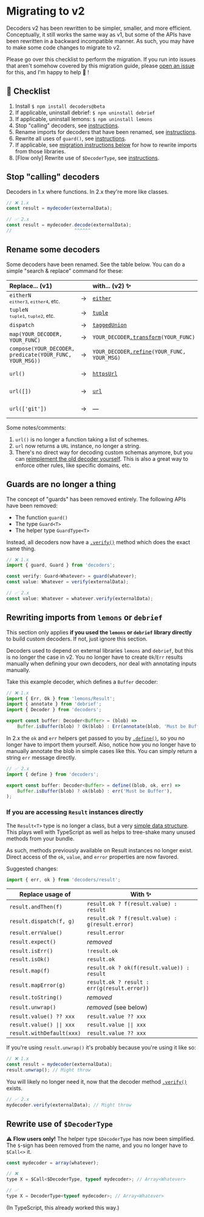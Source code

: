 # Migrating to v2

Decoders v2 has been rewritten to be simpler, smaller, and more efficient. Conceptually,
it still works the same way as v1, but some of the APIs have been rewritten in a backward
incompatible manner. As such, you may have to make some code changes to migrate to v2.

Please go over this checklist to perform the migration. If you run into issues that aren't
somehow covered by this migration guide, please
[open an issue](https://github.com/nvie/decoders/issues/new?assignees=nvie&labels=question&template=need-help-migrating-to-2-x.md&title=Migration+help+needed)
for this, and I'm happy to help 🙏 !

## 🏁 Checklist

1. Install `$ npm install decoders@beta`
1. If applicable, uninstall debrief: `$ npm uninstall debrief`
1. If applicable, uninstall lemons: `$ npm uninstall lemons`
1. Stop "calling" decoders, see [instructions](#stop-calling-decoders).
1. Rename imports for decoders that have been renamed, see
   [instructions](#rename-some-decoders).
1. Rewrite all uses of `guard()`, see [instructions](#guards-are-no-longer-a-thing).
1. If applicable, see
   [migration instructions below](#rewriting-imports-from-lemons-or-debrief) for how to
   rewrite imports from those libraries.
1. [Flow only] Rewrite use of `$DecoderType`, see
   [instructions](#rewrite-use-of-decodertype).

## Stop "calling" decoders

Decoders in 1.x where functions. In 2.x they're more like classes.

```typescript
// ❌ 1.x
const result = mydecoder(externalData);

// ✅ 2.x
const result = mydecoder.decode(externalData);
//                       ^^^^^^
```

## Rename some decoders

Some decoders have been renamed. See the table below. You can do a simple "search &
replace" command for these:

| Replace... (v1)                                          |     | with... (v2) ✨                                                                           | Notes   |
| :------------------------------------------------------- | --- | :---------------------------------------------------------------------------------------- | ------- |
| `eitherN`<br /><small>`either3`, `either4`, etc.</small> | →   | [`either`](https://decoders.cc/api.html#either)                                           |         |
| `tupleN`<br /><small>`tuple1`, `tuple2`, etc.</small>    | →   | [`tuple`](https://decoders.cc/api.html#tuple)                                             |         |
| `dispatch`                                               | →   | [`taggedUnion`](https://decoders.cc/api.html#taggedUnion)                                 |         |
| `map(YOUR_DECODER, YOUR_FUNC)`                           | →   | `YOUR_DECODER`[`.transform`](https://decoders.cc/Decoder.html#transform)`(YOUR_FUNC)`     |         |
| `compose(YOUR_DECODER, predicate(YOUR_FUNC, YOUR_MSG))`  | →   | `YOUR_DECODER`[`.refine`](https://decoders.cc/Decoder.html#refine)`(YOUR_FUNC, YOUR_MSG)` |         |
| `url()`                                                  | →   | [`httpsUrl`](https://decoders.cc/api.html#httpsUrl)                                       | See (1) |
| `url([])`                                                | →   | [`url`](https://decoders.cc/api.html#url)                                                 | See (2) |
| `url(['git'])`                                           | →   | —                                                                                         | See (3) |

Some notes/comments:

1. `url()` is no longer a function taking a list of schemes.
2. `url` now returns a `URL` instance, no longer a string.
3. There's no direct way for decoding custom schemas anymore, but you can
   [reimplement the old decoder yourself](https://gist.github.com/nvie/9e912992102b44b5c843c26ee3b19450).
   This is also a great way to enforce other rules, like specific domains, etc.

## Guards are no longer a thing

The concept of "guards" has been removed entirely. The following APIs have been removed:

-   The function `guard()`
-   The type `Guard<T>`
-   The helper type `GuardType<T>`

Instead, all decoders now have a [`.verify()`](https://decoders.cc/Decoder.html#verify)
method which does the exact same thing.

```ts
// ❌ 1.x
import { guard, Guard } from 'decoders';

const verify: Guard<Whatever> = guard(whatever);
const value: Whatever = verify(externalData);

// ✅ 2.x
const value: Whatever = whatever.verify(externalData);
```

## Rewriting imports from `lemons` or `debrief`

This section only applies **if you used the `lemons` or `debrief` library directly** to
build custom decoders. If not, just ignore this section.

Decoders used to depend on external libraries `lemons` and `debrief`, but this is no
longer the case in v2. You no longer have to create `Ok`/`Err` results manually when
defining your own decoders, nor deal with annotating inputs manually.

Take this example decoder, which defines a `Buffer` decoder:

```typescript
// ❌ 1.x
import { Err, Ok } from 'lemons/Result';
import { annotate } from 'debrief';
import { Decoder } from 'decoders';

export const buffer: Decoder<Buffer> = (blob) =>
    Buffer.isBuffer(blob) ? Ok(blob) : Err(annotate(blob, 'Must be Buffer'));
```

In 2.x the `ok` and `err` helpers get passed to you by
[`.define()`](https://decoders.cc/api.html#define), so you no longer have to import them
yourself. Also, notice how you no longer have to manually annotate the blob in simple
cases like this. You can simply return a string `err` message directly.

```typescript
// ✅ 2.x
import { define } from 'decoders';

export const buffer: Decoder<Buffer> = define((blob, ok, err) =>
    Buffer.isBuffer(blob) ? ok(blob) : err('Must be Buffer'),
);
```

### If you are accessing `Result` instances directly

The `Result<T>` type is no longer a class, but a very
[simple data structure](https://github.com/nvie/decoders/blob/main/src/types/result.d.ts#L1-L13).
This plays well with TypeScript as well as helps to tree-shake many unused methods from
your bundle.

As such, methods previously available on Result instances no longer exist. Direct access
of the `ok`, `value`, and `error` properties are now favored.

Suggested changes:

```typescript
import { err, ok } from 'decoders/result';
```

| Replace usage of          | With ✨                                         |
| ------------------------- | ----------------------------------------------- |
| `result.andThen(f)`       | `result.ok ? f(result.value) : result`          |
| `result.dispatch(f, g)`   | `result.ok ? f(result.value) : g(result.error)` |
| `result.errValue()`       | `result.error`                                  |
| `result.expect()`         | _removed_                                       |
| `result.isErr()`          | `!result.ok`                                    |
| `result.isOk()`           | `result.ok`                                     |
| `result.map(f)`           | `result.ok ? ok(f(result.value)) : result`      |
| `result.mapError(g)`      | `result.ok ? result : err(g(result.error))`     |
| `result.toString()`       | _removed_                                       |
| `result.unwrap()`         | _removed_ (see below)                           |
| `result.value() ?? xxx`   | `result.value ?? xxx`                           |
| `result.value() \|\| xxx` | `result.value \|\| xxx`                         |
| `result.withDefault(xxx)` | `result.value ?? xxx`                           |

If you're using `result.unwrap()` it's probably because you're using it like so:

```ts
// ❌ 1.x
const result = mydecoder(externalData);
result.unwrap(); // Might throw
```

You will likely no longer need it, now that the decoder method
[`.verify()`](https://decoders.cc/api/Decoder#verify) exists.

```ts
// ✅ 2.x
mydecoder.verify(externalData); // Might throw
```

## Rewrite use of `$DecoderType`

⚠️ **Flow users only!** The helper type `$DecoderType` has now been simplified. The
`$`-sign has been removed from the name, and you no longer have to `$Call<>` it.

```js
const mydecoder = array(whatever);

// ❌
type X = $Call<$DecoderType, typeof mydecoder>; // Array<Whatever>

// ✅
type X = DecoderType<typeof mydecoder>; // Array<Whatever>
```

(In TypeScript, this already worked this way.)
